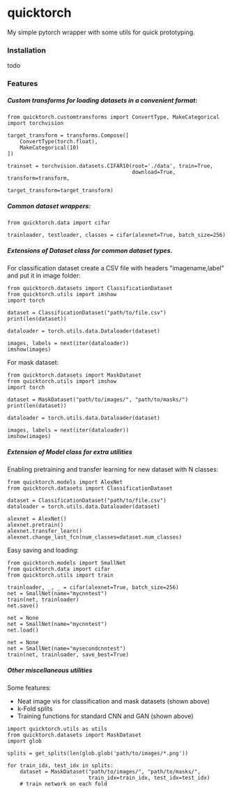 # quicktorch
My simple pytorch wrapper with some utils for quick prototyping.

### Installation

todo


### Features

##### Custom transforms for loading datasets in a convenient format:

```
from quicktorch.customtransforms import ConvertType, MakeCategorical
import torchvision

target_transform = transforms.Compose([
    ConvertType(torch.float),
    MakeCategorical(10)
])

trainset = torchvision.datasets.CIFAR10(root='./data', train=True,
                                        download=True, transform=transform,
                                        target_transform=target_transform)
```

##### Common dataset wrappers:

```
from quicktorch.data import cifar

trainloader, testloader, classes = cifar(alexnet=True, batch_size=256)
```

##### Extensions of Dataset class for common dataset types. 

For classification dataset create a CSV file with headers "imagename,label" and put it in image folder:

```
from quicktorch.datasets import ClassificationDataset
from quicktorch.utils import imshow
import torch

dataset = ClassificationDataset("path/to/file.csv")
print(len(dataset))

dataloader = torch.utils.data.Dataloader(dataset)

images, labels = next(iter(dataloader))
imshow(images)
```

For mask dataset:

```
from quicktorch.datasets import MaskDataset
from quicktorch.utils import imshow
import torch

dataset = MaskDataset("path/to/images/", "path/to/masks/")
print(len(dataset))

dataloader = torch.utils.data.Dataloader(dataset)

images, labels = next(iter(dataloader))
imshow(images)
```

##### Extension of Model class for extra utilities

Enabling pretraining and transfer learning for new dataset with N classes:

```
from quicktorch.models import AlexNet
from quicktorch.datasets import ClassificationDataset

dataset = ClassificationDataset("path/to/file.csv")
dataloader = torch.utils.data.Dataloader(dataset)

alexnet = AlexNet()
alexnet.pretrain()
alexnet.transfer_learn()
alexnet.change_last_fcn(num_classes=dataset.num_classes)
```

Easy saving and loading:

```
from quicktorch.models import SmallNet
from quicktorch.data import cifar
from quicktorch.utils import train

trainloader, _, _ = cifar(alexnet=True, batch_size=256)
net = SmallNet(name="mycnntest")
train(net, trainloader)
net.save()

net = None
net = SmallNet(name="mycnntest")
net.load()

net = None
net = SmallNet(name="mysecondcnntest")
train(net, trainloader, save_best=True)
```

##### Other miscellaneous utilities

Some features:
* Neat image vis for classification and mask datasets (shown above)
* k-Fold splits
* Training functions for standard CNN and GAN (shown above)

```
import quicktorch.utils as utils
from quicktorch.datasets import MaskDataset
import glob

splits = get_splits(len(glob.glob('path/to/images/*.png'))

for train_idx, test_idx in splits:
    dataset = MaskDataset("path/to/images/", "path/to/masks/",
                          train_idx=train_idx, test_idx=test_idx)
    # train network on each fold
```
